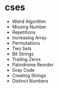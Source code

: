 # cses

- Weird Algorithm
- Missing Number
- Repetitions
- Increasing Array
- Permutations
- Two Sets
- Bit Strings
- Trailing Zeros
- Palindrome Reorder
- Gray Code
- Creating Strings
- Distinct Numbers